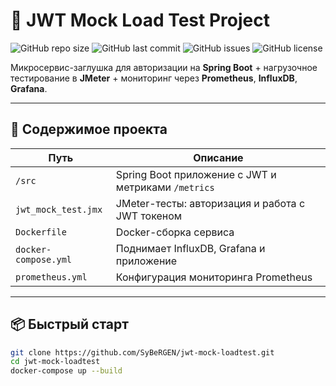 # 🚀 JWT Mock Load Test Project

![GitHub repo size](https://img.shields.io/github/repo-size/SyBeRGEN/jwt-mock-loadtest)
![GitHub last commit](https://img.shields.io/github/last-commit/SyBeRGEN/jwt-mock-loadtest)
![GitHub issues](https://img.shields.io/github/issues/SyBeRGEN/jwt-mock-loadtest)
![GitHub license](https://img.shields.io/github/license/SyBeRGEN/jwt-mock-loadtest)

Микросервис-заглушка для авторизации на **Spring Boot** + нагрузочное тестирование в **JMeter** + мониторинг через **Prometheus**, **InfluxDB**, **Grafana**.

---

## 📁 Содержимое проекта

| Путь                | Описание                                                 |
|---------------------|----------------------------------------------------------|
| `/src`              | Spring Boot приложение с JWT и метриками `/metrics`     |
| `jwt_mock_test.jmx` | JMeter-тесты: авторизация и работа с JWT токеном        |
| `Dockerfile`        | Docker-сборка сервиса                                    |
| `docker-compose.yml`| Поднимает InfluxDB, Grafana и приложение                 |
| `prometheus.yml`    | Конфигурация мониторинга Prometheus                      |

---

## 📦 Быстрый старт

```bash
git clone https://github.com/SyBeRGEN/jwt-mock-loadtest.git
cd jwt-mock-loadtest
docker-compose up --build
